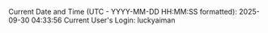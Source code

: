 Current Date and Time (UTC - YYYY-MM-DD HH:MM:SS formatted): 2025-09-30 04:33:56
Current User's Login: luckyaiman
